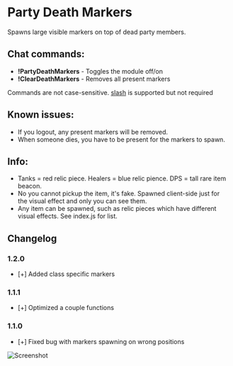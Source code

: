 # Party Death Markers
Spawns large visible markers on top of dead party members.

## Chat commands:
* **!PartyDeathMarkers**    - Toggles the module off/on
* **!ClearDeathMarkers**    - Removes all present markers

Commands are not case-sensitive. [slash](https://github.com/baldera-mods/slash) is supported but not required

## Known issues:
* If you logout, any present markers will be removed.
* When someone dies, you have to be present for the markers to spawn.

## Info:
* Tanks = red relic piece. Healers = blue relic pience. DPS = tall rare item beacon.
* No you cannot pickup the item, it's fake. Spawned client-side just for the visual effect and only you can see them.
* Any item can be spawned, such as relic pieces which have different visual effects. See index.js for list.

## Changelog 
### 1.2.0
* [+] Added class specific markers
### 1.1.1
* [+] Optimized a couple functions
### 1.1.0
* [+] Fixed bug with markers spawning on wrong positions


![Screenshot](http://i.imgur.com/bOSA6Lx.jpg)
